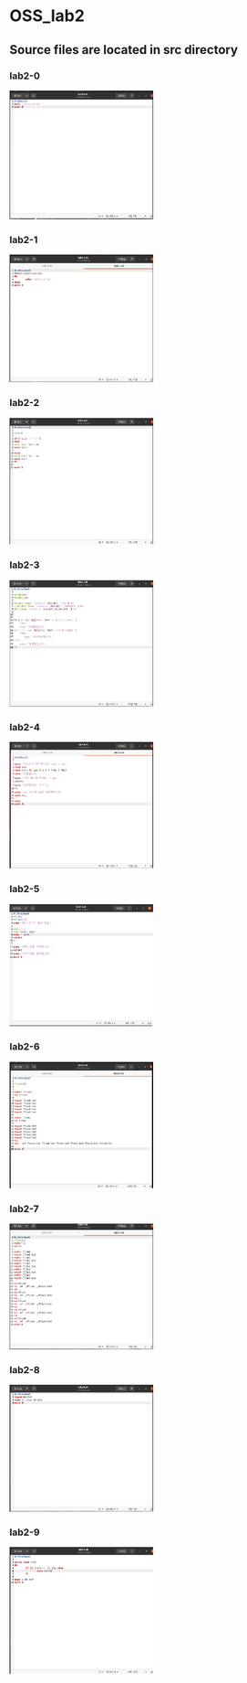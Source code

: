 # OSS_lab2

## Source files are located in src directory

### lab2-0 
<img src="https://github.com/Joong-main/OSS_lab2/blob/main/img/lab2-0%20%EC%BD%94%EB%93%9C.PNG" width="50%" height="50%">

### lab2-1 
<img src="https://github.com/Joong-main/OSS_lab2/blob/main/img/lab2-1%20%EC%BD%94%EB%93%9C.PNG" width="50%" height="50%">

### lab2-2 
<img src="https://github.com/Joong-main/OSS_lab2/blob/main/img/lab2-2%20%EC%BD%94%EB%93%9C.PNG" width="50%" height="50%">

### lab2-3 
<img src="https://github.com/Joong-main/OSS_lab2/blob/main/img/lab2-3%20%EC%BD%94%EB%93%9C.PNG" width="50%" height="50%">

### lab2-4 
<img src="https://github.com/Joong-main/OSS_lab2/blob/main/img/lab2-4%20%EC%BD%94%EB%93%9C.PNG" width="50%" height="50%">

### lab2-5 
<img src="https://github.com/Joong-main/OSS_lab2/blob/main/img/lab2-5%20%EC%BD%94%EB%93%9C.PNG" width="50%" height="50%">

### lab2-6 
<img src="https://github.com/Joong-main/OSS_lab2/blob/main/img/lab2-6%20%EC%BD%94%EB%93%9C.PNG" width="50%" height="50%">

### lab2-7 
<img src="https://github.com/Joong-main/OSS_lab2/blob/main/img/lab2-7%20%EC%BD%94%EB%93%9C.PNG" width="50%" height="50%">

### lab2-8 
<img src="https://github.com/Joong-main/OSS_lab2/blob/main/img/lab2-8%20%EC%BD%94%EB%93%9C.PNG" width="50%" height="50%">

### lab2-9 
<img src="https://github.com/Joong-main/OSS_lab2/blob/main/img/lab2-9%20%EC%BD%94%EB%93%9C.PNG" width="50%" height="50%">

